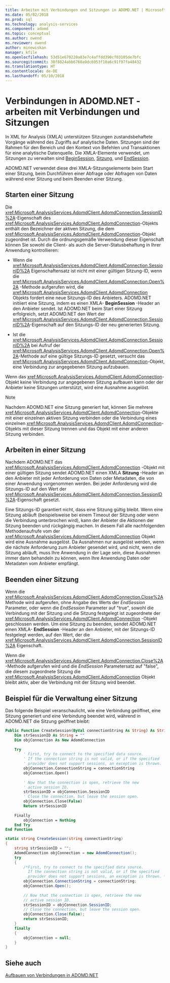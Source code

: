 ```yaml
---
title: Arbeiten mit Verbindungen und Sitzungen in ADOMD.NET | Microsoft Docs
ms.date: 05/02/2018
ms.prod: sql
ms.technology: analysis-services
ms.component: adomd
ms.topic: conceptual
ms.author: owend
ms.reviewer: owend
author: minewiskan
manager: kfile
ms.openlocfilehash: 53d51e670220a83e7c4affdd390cf03105de7bfc
ms.sourcegitcommit: 38f8824abb6760a9dc6953f10a6c91f97fa48432
ms.translationtype: HT
ms.contentlocale: de-DE
ms.lasthandoff: 05/10/2018
---
```

# <a name="connections-in-adomdnet---working-with-connections-and-sessions"></a>Verbindungen in ADOMD.NET - arbeiten mit Verbindungen und Sitzungen
  In XML for Analysis (XMLA) unterstützen Sitzungen zustandsbehaftete Vorgänge während des Zugriffs auf analytische Daten. Sitzungen sind der Rahmen für den Bereich und den Kontext von Befehlen und Transaktionen für eine analytische Datenquelle. Die XMLA-Elemente verwendet, um Sitzungen zu verwalten sind [BeginSession](../../analysis-services/xmla/xml-elements-headers/beginsession-element-xmla.md), [Sitzung](../../analysis-services/xmla/xml-elements-headers/session-element-xmla.md), und [EndSession](../../analysis-services/xmla/xml-elements-headers/endsession-element-xmla.md).  
  
 ADOMD.NET verwendet diese drei XMLA-Sitzungselemente beim Start einer Sitzung, beim Durchführen einer Abfrage oder Abfragen von Daten während einer Sitzung und beim Beenden einer Sitzung.  
  
## <a name="starting-a-session"></a>Starten einer Sitzung  
 Die <xref:Microsoft.AnalysisServices.AdomdClient.AdomdConnection.SessionID%2A>-Eigenschaft des <xref:Microsoft.AnalysisServices.AdomdClient.AdomdConnection>-Objekts enthält den Bezeichner der aktiven Sitzung, die dem <xref:Microsoft.AnalysisServices.AdomdClient.AdomdConnection>-Objekt zugeordnet ist. Durch die ordnungsgemäße Verwendung dieser Eigenschaft können Sie sowohl die Client- als auch die Server-Statusbehaftung in Ihrer Anwendung kontrollieren:  
  
-   Wenn die <xref:Microsoft.AnalysisServices.AdomdClient.AdomdConnection.SessionID%2A> Eigenschaftensatz ist nicht mit einer gültigen Sitzung-ID, wenn die <xref:Microsoft.AnalysisServices.AdomdClient.AdomdConnection.Open%2A> -Methode aufgerufen wird, die <xref:Microsoft.AnalysisServices.AdomdClient.AdomdConnection> Objekts fordert eine neue Sitzungs-ID des Anbieters. ADOMD.NET initiiert eine Sitzung, indem es einen XMLA- **BeginSession** -Header an den Anbieter sendet. Ist ADOMD.NET beim Start einer Sitzung erfolgreich, setzt ADOMD.NET den Wert der <xref:Microsoft.AnalysisServices.AdomdClient.AdomdConnection.SessionID%2A>-Eigenschaft auf den Sitzungs-ID der neu generierten Sitzung.  
  
-   Ist die <xref:Microsoft.AnalysisServices.AdomdClient.AdomdConnection.SessionID%2A> bei Aufruf der <xref:Microsoft.AnalysisServices.AdomdClient.AdomdConnection.Open%2A>-Methode auf eine gültige Sitzungs-ID gesetzt, versucht das <xref:Microsoft.AnalysisServices.AdomdClient.AdomdConnection>-Objekt, eine Verbindung zur angegebenen Sitzung aufzubauen.  
  
 Wenn das <xref:Microsoft.AnalysisServices.AdomdClient.AdomdConnection>-Objekt keine Verbindung zur angegebenen Sitzung aufbauen kann oder der Anbieter keine Sitzungen unterstützt, wird eine Ausnahme ausgelöst.  
  
> [!NOTE]  
>  Nachdem ADOMD.NET eine Sitzung generiert hat, können Sie mehrere <xref:Microsoft.AnalysisServices.AdomdClient.AdomdConnection>-Objekte mit einer einzelnen aktiven Sitzung verbinden oder die Verbindung eines einzelnen <xref:Microsoft.AnalysisServices.AdomdClient.AdomdConnection>-Objekts mit dieser Sitzung trennen und das Objekt mit einer anderen Sitzung verbinden.  
  
## <a name="working-in-a-session"></a>Arbeiten in einer Sitzung  
 Nachdem ADOMD.NET das <xref:Microsoft.AnalysisServices.AdomdClient.AdomdConnection> -Objekt mit einer gültigen Sitzung sendet ADOMD.NET einen XMLA **Sitzung** -Header an den Anbieter mit jeder Anforderung von Daten oder Metadaten, die von einer Anwendung vorgenommen werden. Bei jeder Anforderung wird die Sitzungs-ID auf den Wert der <xref:Microsoft.AnalysisServices.AdomdClient.AdomdConnection.SessionID%2A>-Eigenschaft gesetzt.  
  
 Eine Sitzungs-ID garantiert nicht, dass eine Sitzung gültig bleibt. Wenn eine Sitzung abläuft (beispielsweise bei einem Timeout der Sitzung oder wenn die Verbindung unterbrochen wird), kann der Anbieter die Aktionen der Sitzung beenden und rückgängig machen. In diesem Fall alle nachfolgenden Methodenaufrufe vom der <xref:Microsoft.AnalysisServices.AdomdClient.AdomdConnection> Objekt wird eine Ausnahme ausgelöst. Da Ausnahmen nur ausgelöst werden, wenn die nächste Anforderung zum Anbieter gesendet wird, und nicht, wenn die Sitzung abläuft, muss Ihre Anwendung in der Lage sein, diese Ausnahmen immer dann behandeln zu können, wenn Ihre Anwendung Daten oder Metadaten vom Anbieter empfängt.  
  
## <a name="closing-a-session"></a>Beenden einer Sitzung  
 Wenn die <xref:Microsoft.AnalysisServices.AdomdClient.AdomdConnection.Close%2A> Methode wird aufgerufen, ohne Angabe des Werts der *EndSession* Parameter, oder wenn die *EndSession* Parameter auf "true", sowohl die Verbindung mit der Sitzung und die Sitzung festgelegt ist zugeordnete der <xref:Microsoft.AnalysisServices.AdomdClient.AdomdConnection> -Objekt geschlossen werden. Um eine Sitzung zu beenden, sendet ADOMD.NET einen XMLA- **EndSession** -Header an den Anbieter, mit der Sitzungs-ID festgelegt werden, auf den Wert, der die <xref:Microsoft.AnalysisServices.AdomdClient.AdomdConnection.SessionID%2A> Eigenschaft.  
  
 Wenn die <xref:Microsoft.AnalysisServices.AdomdClient.AdomdConnection.Close%2A> -Methode aufgerufen wird und die *EndSession* Parametersatz auf "false", die diesem zugeordnete Sitzung die <xref:Microsoft.AnalysisServices.AdomdClient.AdomdConnection> Objekt bleibt aktiv, aber die Verbindung mit der Sitzung wird beendet.  
  
## <a name="example-of-managing-a-session"></a>Beispiel für die Verwaltung einer Sitzung  
 Das folgende Beispiel veranschaulicht, wie eine Verbindung geöffnet, eine Sitzung generiert und eine Verbindung beendet wird, während in ADOMD.NET die Sitzung geöffnet bleibt:  
  
```vb  
Public Function CreateSession(ByVal connectionString As String) As String  
    Dim strSessionID As String = ""  
    Dim objConnection As New AdomdConnection  
  
    Try  
        ' First, try to connect to the specified data source.  
        ' If the connection string is not valid, or if the specified  
        ' provider does not support sessions, an exception is thrown.  
        objConnection.ConnectionString = connectionString  
        objConnection.Open()  
  
        ' Now that the connection is open, retrieve the new  
        ' active session ID.  
        strSessionID = objConnection.SessionID  
        ' Close the connection, but leave the session open.  
        objConnection.Close(False)  
        Return strSessionID  
  
    Finally  
        objConnection = Nothing  
    End Try  
End Function  
```  
  
```csharp  
static string CreateSession(string connectionString)  
{  
    string strSessionID = "";  
    AdomdConnection objConnection = new AdomdConnection();  
    try  
    {  
        /*First, try to connect to the specified data source.  
          If the connection string is not valid, or if the specified  
          provider does not support sessions, an exception is thrown. */  
        objConnection.ConnectionString = connectionString;  
        objConnection.Open();  
  
        // Now that the connection is open, retrieve the new  
        // active session ID.  
        strSessionID = objConnection.SessionID;  
        // Close the connection, but leave the session open.  
        objConnection.Close(false);  
        return strSessionID;  
    }  
    finally  
    {  
        objConnection = null;  
    }  
}  
```  
  
## <a name="see-also"></a>Siehe auch  
 [Aufbauen von Verbindungen in ADOMD.NET](../../analysis-services/multidimensional-models-adomd-net-client/connections-in-adomd-net.md)  
  
  
